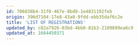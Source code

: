 ```yaml
---
id: 706038b4-31f0-467e-8bd8-1e4831192feb
origin: 396d7104-17e8-43a8-9fdd-ebb35daf6c2e
title: 'LIST OF REGISTRATIONS'
updated_by: c82a7926-03bd-4bb0-81b3-2109899ea6c9
updated_at: 1664450371
---
```

